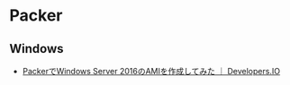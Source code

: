 # Packer

## Windows
- [PackerでWindows Server 2016のAMIを作成してみた ｜ Developers.IO](https://dev.classmethod.jp/cloud/aws/packer-winsrv2016-createami/)
